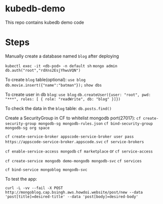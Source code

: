 # kubedb-demo
This repo contains kubedb demo code

# Steps

Manually create a database named `blog` after deploying

`kubectl exec -it <db-pod> -n default sh`
`mongo admin`
`db.auth("root","rdXns2EsjYhwuVQN")`

To create `blog` table(optional):
`use blog`
`db.movie.insert({"name":"batman"});`
`show dbs`

To create user in db `blog`:
`use blog`
`db.createUser({user: "root", pwd: "***", roles: [ { role: "readWrite", db: "blog" }]})`

To check the data in the `blog` table:
`db.posts.find()`

Create a SecurityGroup in CF to whitelist mongodb port(27017):
`cf create-security-group mongodb-sg mongodb-rules.json`
`cf bind-security-group mongodb-sg org space`



`cf create-service-broker appscode-service-broker user pass https://appscode-service-broker.appscode.svc`
`cf service-brokers`

`cf enable-service-access mongodb`
`cf marketplace` or `cf service-access`

`cf create-service mongodb demo-mongodb mongodb-svc`
`cf services`

`cf bind-service mongoblog mongodb-svc`

To test the app:

`curl -L -vv --fail -X POST http://mongoblog.cap.bsingh.aws.howdoi.website/post/new --data 'post[title]=desired-title' --data 'post[body]=desired-body'`
